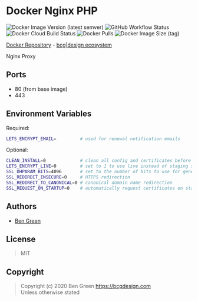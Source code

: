 # Docker Nginx PHP

![Docker Image Version (latest semver)](https://img.shields.io/docker/v/bcgdesign/nginx-proxy?sort=semver) ![GitHub Workflow Status](https://img.shields.io/github/workflow/status/bencgreen/docker-nginx-proxy/build?label=github) ![Docker Cloud Build Status](https://img.shields.io/docker/cloud/build/bcgdesign/nginx-proxy?label=docker) ![Docker Pulls](https://img.shields.io/docker/pulls/bcgdesign/nginx-proxy?label=pulls) ![Docker Image Size (tag)](https://img.shields.io/docker/image-size/bcgdesign/nginx-proxy/latest?label=size)

[Docker Repository](https://hub.docker.com/r/bcgdesign/nginx-proxy) - [bcg|design ecosystem](https://github.com/bencgreen/docker)

Nginx Proxy

## Ports

* 80 (from base image)
* 443

## Environment Variables

Required:

```bash
LETS_ENCRYPT_EMAIL=         # used for renewal notification emails
```

Optional:

```bash
CLEAN_INSTALL=0             # clean all config and certificates before doing anything else
LETS_ENCRYPT_LIVE=0         # set to 1 to use live instead of staging server
SSL_DHPARAM_BITS=4096       # set to the number of bits to use for generating DH parameters
SSL_REDIRECT_INSECURE=0     # HTTPS redirection
SSL_REDIRECT_TO_CANONICAL=0 # canonical domain name redirection
SSL_REQUEST_ON_STARTUP=0    # automatically request certificates on startup
```

## Authors

* [Ben Green](https://github.com/bencgreen)

## License

> MIT

## Copyright

> Copyright (c) 2020 Ben Green <https://bcgdesign.com>  
> Unless otherwise stated
